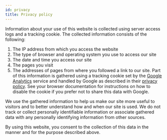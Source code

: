```yaml
---
id: privacy
title: Privacy policy
---
```


Information about your use of this website is collected using server access logs and a tracking cookie. The collected information consists of the following:

1. The IP address from which you access the website
1. The type of browser and operating system you use to access our site
1. The date and time you access our site
1. The pages you visit
1. The addresses of pages from where you followed a link to our site. Part of this information is gathered using a tracking cookie set by the [Google Analytics](http://www.google.com/analytics/) service and handled by Google as described in their [privacy policy](http://www.google.com/privacy.html). See your browser documentation for instructions on how to disable the cookie if you prefer not to share this data with Google.

We use the gathered information to help us make our site more useful to visitors and to better understand how and when our site is used. We do not track or collect personally identifiable information or associate gathered data with any personally identifying information from other sources.

By using this website, you consent to the collection of this data in the manner and for the purpose described above.